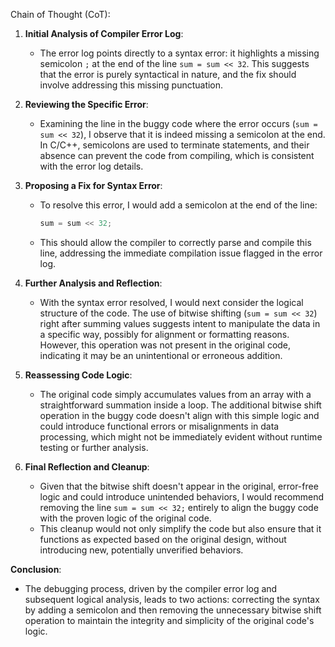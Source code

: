 Chain of Thought (CoT):

1. **Initial Analysis of Compiler Error Log**:
   - The error log points directly to a syntax error: it highlights a missing semicolon `;` at the end of the line `sum = sum << 32`. This suggests that the error is purely syntactical in nature, and the fix should involve addressing this missing punctuation.

2. **Reviewing the Specific Error**:
   - Examining the line in the buggy code where the error occurs (`sum = sum << 32`), I observe that it is indeed missing a semicolon at the end. In C/C++, semicolons are used to terminate statements, and their absence can prevent the code from compiling, which is consistent with the error log details.

3. **Proposing a Fix for Syntax Error**:
   - To resolve this error, I would add a semicolon at the end of the line:
     ```cpp
     sum = sum << 32;
     ```
   - This should allow the compiler to correctly parse and compile this line, addressing the immediate compilation issue flagged in the error log.

4. **Further Analysis and Reflection**:
   - With the syntax error resolved, I would next consider the logical structure of the code. The use of bitwise shifting (`sum = sum << 32`) right after summing values suggests intent to manipulate the data in a specific way, possibly for alignment or formatting reasons. However, this operation was not present in the original code, indicating it may be an unintentional or erroneous addition.

5. **Reassessing Code Logic**:
   - The original code simply accumulates values from an array with a straightforward summation inside a loop. The additional bitwise shift operation in the buggy code doesn't align with this simple logic and could introduce functional errors or misalignments in data processing, which might not be immediately evident without runtime testing or further analysis.

6. **Final Reflection and Cleanup**:
   - Given that the bitwise shift doesn't appear in the original, error-free logic and could introduce unintended behaviors, I would recommend removing the line `sum = sum << 32;` entirely to align the buggy code with the proven logic of the original code.
   - This cleanup would not only simplify the code but also ensure that it functions as expected based on the original design, without introducing new, potentially unverified behaviors.

**Conclusion**:
- The debugging process, driven by the compiler error log and subsequent logical analysis, leads to two actions: correcting the syntax by adding a semicolon and then removing the unnecessary bitwise shift operation to maintain the integrity and simplicity of the original code's logic.
